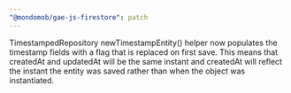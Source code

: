```yaml
---
"@mondomob/gae-js-firestore": patch
---
```


TimestampedRepository newTimestampEntity() helper now populates the timestamp fields with a flag that is replaced on first save.
This means that createdAt and updatedAt will be the same instant and createdAt will reflect the instant the entity was saved rather
than when the object was instantiated.
